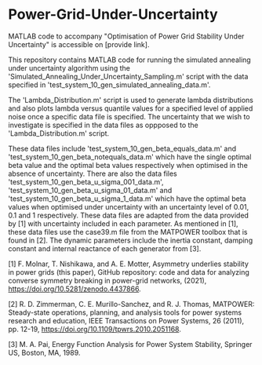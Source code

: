 # Power-Grid-Under-Uncertainty
MATLAB code to accompany "Optimisation of Power Grid Stability Under Uncertainty" is accessible  on [provide link].

This repository contains MATLAB code for running the simulated annealing under uncertainty algorithm using the 'Simulated_Annealing_Under_Uncertainty_Sampling.m' script with the data specified in 'test_system_10_gen_simulated_annealing_data.m'.

The 'Lambda_Distribution.m' script is used to generate lambda distributions and also plots lambda versus quantile values for a specified level of applied noise once a specific data file is specified. The uncertainty that we wish to investigate is specified in the data files as oppposed to the 'Lambda_Distribution.m' script.

These data files include 'test_system_10_gen_beta_equals_data.m' and 'test_system_10_gen_beta_notequals_data.m' which have the single optimal beta value and the optimal beta values respectively when optimised in the absence of uncertainty. There are also the data files 'test_system_10_gen_beta_u_sigma_001_data.m', 'test_system_10_gen_beta_u_sigma_01_data.m' and 'test_system_10_gen_beta_u_sigma_1_data.m' which have the optimal beta values when optimised under uncertainty with an uncertainty level of 0.01, 0.1 and 1 respectively. These data files are adapted from the data provided by [1] with uncertainty included in each parameter. As mentioned in [1], these data files use the case39.m file from the MATPOWER toolbox that is found in [2]. The dynamic parameters include the inertia constant, damping constant and internal reactance of each generator from [3].

[1] F. Molnar, T. Nishikawa, and A. E. Motter, Asymmetry underlies stability in power grids (this paper), GitHub repository: code and data for analyzing converse symmetry breaking in power-grid networks, (2021), https://doi.org/10.5281/zenodo.4437866.

[2] R. D. Zimmerman, C. E. Murillo-Sanchez, and R. J. Thomas, MATPOWER: Steady-state operations, planning, and analysis tools for power systems research and education, IEEE Transactions on Power Systems, 26 (2011), pp. 12-19, https://doi.org/10.1109/tpwrs.2010.2051168.

[3] M. A. Pai, Energy Function Analysis for Power System Stability, Springer US, Boston, MA, 1989.

